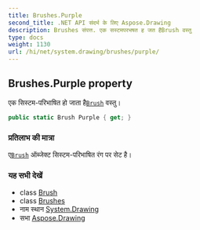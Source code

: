 ```yaml
---
title: Brushes.Purple
second_title: .NET API संदर्भ के लिए Aspose.Drawing
description: Brushes संपत्त. एक सस्टमपरभषत ह जत हैBrush वस्तु
type: docs
weight: 1130
url: /hi/net/system.drawing/brushes/purple/
---
```

## Brushes.Purple property

एक सिस्टम-परिभाषित हो जाता है[`Brush`](../../brush/) वस्तु।

```csharp
public static Brush Purple { get; }
```

### प्रतिलाभ की मात्रा

ए[`Brush`](../../brush/) ऑब्जेक्ट सिस्टम-परिभाषित रंग पर सेट है।

### यह सभी देखें

* class [Brush](../../brush/)
* class [Brushes](../)
* नाम स्थान [System.Drawing](../../brushes/)
* सभा [Aspose.Drawing](../../../)


